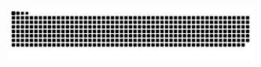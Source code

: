 <img src="https://raw.githubusercontent.com/devpachekun/devpachekun/output/snake.svg" alt="Snake animation" />

###
